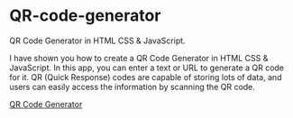 # QR-code-generator
QR Code Generator in HTML CSS &amp; JavaScript.
 <p>I have shown you how to create a QR Code Generator in HTML CSS & JavaScript. In this app, you can enter a text or URL to generate a QR code for it. QR (Quick Response) codes are capable of storing lots of data, and users can easily access the information by scanning the QR code.</p>
<a href="https://akash-qr-code-generator.netlify.app/">QR Code Generator</a>
